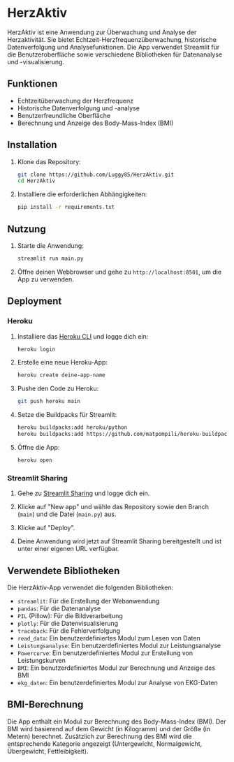
# HerzAktiv

HerzAktiv ist eine Anwendung zur Überwachung und Analyse der Herzaktivität. Sie bietet Echtzeit-Herzfrequenzüberwachung, historische Datenverfolgung und Analysefunktionen. Die App verwendet Streamlit für die Benutzeroberfläche sowie verschiedene Bibliotheken für Datenanalyse und -visualisierung.

## Funktionen

- Echtzeitüberwachung der Herzfrequenz
- Historische Datenverfolgung und -analyse
- Benutzerfreundliche Oberfläche
- Berechnung und Anzeige des Body-Mass-Index (BMI)

## Installation

1. Klone das Repository:

   ```sh
   git clone https://github.com/Luggy85/HerzAktiv.git
   cd HerzAktiv
   ```

2. Installiere die erforderlichen Abhängigkeiten:

   ```sh
   pip install -r requirements.txt
   ```

## Nutzung

1. Starte die Anwendung:

   ```sh
   streamlit run main.py
   ```

2. Öffne deinen Webbrowser und gehe zu `http://localhost:8501`, um die App zu verwenden.

## Deployment

### Heroku

1. Installiere das [Heroku CLI](https://devcenter.heroku.com/articles/heroku-cli) und logge dich ein:

   ```sh
   heroku login
   ```

2. Erstelle eine neue Heroku-App:

   ```sh
   heroku create deine-app-name
   ```

3. Pushe den Code zu Heroku:

   ```sh
   git push heroku main
   ```

4. Setze die Buildpacks für Streamlit:

   ```sh
   heroku buildpacks:add heroku/python
   heroku buildpacks:add https://github.com/matpompili/heroku-buildpack-streamlit
   ```

5. Öffne die App:

   ```sh
   heroku open
   ```

### Streamlit Sharing

1. Gehe zu [Streamlit Sharing](https://share.streamlit.io/) und logge dich ein.

2. Klicke auf "New app" und wähle das Repository sowie den Branch (`main`) und die Datei (`main.py`) aus.

3. Klicke auf "Deploy".

4. Deine Anwendung wird jetzt auf Streamlit Sharing bereitgestellt und ist unter einer eigenen URL verfügbar.

## Verwendete Bibliotheken

Die HerzAktiv-App verwendet die folgenden Bibliotheken:

- `streamlit`: Für die Erstellung der Webanwendung
- `pandas`: Für die Datenanalyse
- `PIL` (Pillow): Für die Bildverarbeitung
- `plotly`: Für die Datenvisualisierung
- `traceback`: Für die Fehlerverfolgung
- `read_data`: Ein benutzerdefiniertes Modul zum Lesen von Daten
- `Leistungsanalyse`: Ein benutzerdefiniertes Modul zur Leistungsanalyse
- `Powercurve`: Ein benutzerdefiniertes Modul zur Erstellung von Leistungskurven
- `BMI`: Ein benutzerdefiniertes Modul zur Berechnung und Anzeige des BMI
- `ekg_daten`: Ein benutzerdefiniertes Modul zur Analyse von EKG-Daten

## BMI-Berechnung

Die App enthält ein Modul zur Berechnung des Body-Mass-Index (BMI). Der BMI wird basierend auf dem Gewicht (in Kilogramm) und der Größe (in Metern) berechnet. Zusätzlich zur Berechnung des BMI wird die entsprechende Kategorie angezeigt (Untergewicht, Normalgewicht, Übergewicht, Fettleibigkeit).

